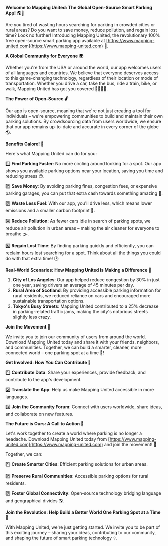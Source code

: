 **Welcome to Mapping United: The Global Open-Source Smart Parking App! 🌎🚗**

Are you tired of wasting hours searching for parking in crowded cities or rural areas? Do you want to save money, reduce pollution, and regain lost time? Look no further! Introducing Mapping United, the revolutionary 100% free open-source smart parking app available at [https://www.mapping-united.com](https://www.mapping-united.com) 📲.

**A Global Community for Everyone 🌍**

Whether you're from the USA or around the world, our app welcomes users of all languages and countries. We believe that everyone deserves access to this game-changing technology, regardless of their location or mode of transportation. Whether you drive a car, take the bus, ride a train, bike, or walk, Mapping United has got you covered 🚂🚌🚴‍♀️.

**The Power of Open-Source 🔓**

Our app is open-source, meaning that we're not just creating a tool for individuals – we're empowering communities to build and maintain their own parking solutions. By crowdsourcing data from users worldwide, we ensure that our app remains up-to-date and accurate in every corner of the globe 🌎.

**Benefits Galore! 💪**

Here's what Mapping United can do for you:

1️⃣ **Find Parking Faster**: No more circling around looking for a spot. Our app shows you available parking options near your location, saving you time and reducing stress 😊.

2️⃣ **Save Money**: By avoiding parking fines, congestion fees, or expensive parking garages, you can put that extra cash towards something amazing 🤑.

3️⃣ **Waste Less Fuel**: With our app, you'll drive less, which means lower emissions and a smaller carbon footprint 🌿.

4️⃣ **Reduce Pollution**: As fewer cars idle in search of parking spots, we reduce air pollution in urban areas – making the air cleaner for everyone to breathe 🌫️.

5️⃣ **Regain Lost Time**: By finding parking quickly and efficiently, you can reclaim hours lost searching for a spot. Think about all the things you could do with that extra time! 🕒

**Real-World Scenarios: How Mapping United is Making a Difference 🌟**

1. **City of Los Angeles**: Our app helped reduce congestion by 30% in just one year, saving drivers an average of 45 minutes per day.
2. **Rural Area of Scotland**: By providing accessible parking information for rural residents, we reduced reliance on cars and encouraged more sustainable transportation options.
3. **Tokyo's Busy Streets**: Mapping United contributed to a 25% decrease in parking-related traffic jams, making the city's notorious streets slightly less crazy.

**Join the Movement 🌟**

We invite you to join our community of users from around the world. Download Mapping United today and share it with your friends, neighbors, and communities. Together, we can build a smarter, cleaner, more connected world – one parking spot at a time 💖!

**Get Involved: How You Can Contribute 🤝**

1️⃣ **Contribute Data**: Share your experiences, provide feedback, and contribute to the app's development.

2️⃣ **Translate the App**: Help us make Mapping United accessible in more languages.

3️⃣ **Join the Community Forum**: Connect with users worldwide, share ideas, and collaborate on new features.

**The Future is Ours: A Call to Action 🌟**

Let's work together to create a world where parking is no longer a headache. Download Mapping United today from [https://www.mapping-united.com](https://www.mapping-united.com) and join the movement! 💪

Together, we can:

1️⃣ **Create Smarter Cities**: Efficient parking solutions for urban areas.

2️⃣ **Preserve Rural Communities**: Accessible parking options for rural residents.

3️⃣ **Foster Global Connectivity**: Open-source technology bridging language and geographical divides 🌎.

**Join the Revolution: Help Build a Better World One Parking Spot at a Time 🚀**

With Mapping United, we're just getting started. We invite you to be part of this exciting journey – sharing your ideas, contributing to our community, and shaping the future of smart parking technology 💡.